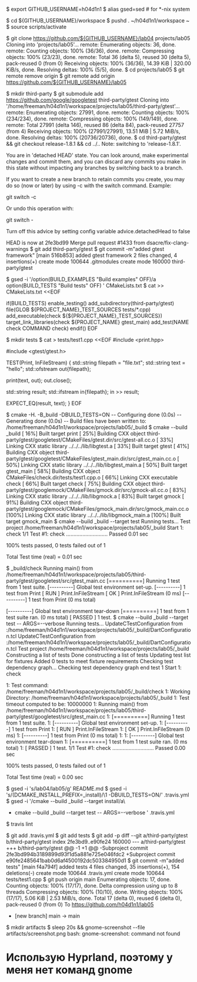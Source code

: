 $ export GITHUB_USERNAME=h04d1n1
$ alias gsed=sed # for *-nix system

$ cd ${GITHUB_USERNAME}/workspace
$ pushd .
~/h04d1n1/workspace ~
$ source scripts/activate

$ git clone https://github.com/${GITHUB_USERNAME}/lab04 projects/lab05
Cloning into 'projects/lab05'...
remote: Enumerating objects: 36, done.
remote: Counting objects: 100% (36/36), done.
remote: Compressing objects: 100% (23/23), done.
remote: Total 36 (delta 5), reused 30 (delta 5), pack-reused 0 (from 0)
Receiving objects: 100% (36/36), 14.39 KiB | 320.00 KiB/s, done.
Resolving deltas: 100% (5/5), done.
$ cd projects/lab05
$ git remote remove origin
$ git remote add origin https://github.com/${GITHUB_USERNAME}/lab05

$ mkdir third-party
$ git submodule add https://github.com/google/googletest third-party/gtest
Cloning into '/home/freeman/h04d1n1/workspace/projects/lab05/third-party/gtest'...
remote: Enumerating objects: 27991, done.
remote: Counting objects: 100% (234/234), done.
remote: Compressing objects: 100% (149/149), done.
remote: Total 27991 (delta 146), reused 86 (delta 84), pack-reused 27757 (from 4)
Receiving objects: 100% (27991/27991), 13.51 MiB | 5.72 MiB/s, done.
Resolving deltas: 100% (20736/20736), done.
$ cd third-party/gtest && git checkout release-1.8.1 && cd ../..
Note: switching to 'release-1.8.1'.

You are in 'detached HEAD' state. You can look around, make experimental
changes and commit them, and you can discard any commits you make in this
state without impacting any branches by switching back to a branch.

If you want to create a new branch to retain commits you create, you may
do so (now or later) by using -c with the switch command. Example:

  git switch -c <new-branch-name>

Or undo this operation with:

  git switch -

Turn off this advice by setting config variable advice.detachedHead to false

HEAD is now at 2fe3bd99 Merge pull request #1433 from dsacre/fix-clang-warnings
$ git add third-party/gtest
$ git commit -m"added gtest framework"
[main 516b853] added gtest framework
 2 files changed, 4 insertions(+)
 create mode 100644 .gitmodules
 create mode 160000 third-party/gtest
 
 $ gsed -i '/option(BUILD_EXAMPLES "Build examples" OFF)/a\
option(BUILD_TESTS "Build tests" OFF)
' CMakeLists.txt
$ cat >> CMakeLists.txt <<EOF

if(BUILD_TESTS)
  enable_testing()
  add_subdirectory(third-party/gtest)
  file(GLOB \${PROJECT_NAME}_TEST_SOURCES tests/*.cpp)
  add_executable(check \${\${PROJECT_NAME}_TEST_SOURCES})
  target_link_libraries(check \${PROJECT_NAME} gtest_main)
  add_test(NAME check COMMAND check)
endif()
EOF

$ mkdir tests
$ cat > tests/test1.cpp <<EOF
#include <print.hpp>

#include <gtest/gtest.h>

TEST(Print, InFileStream)
{
  std::string filepath = "file.txt";
  std::string text = "hello";
  std::ofstream out{filepath};

  print(text, out);
  out.close();

  std::string result;
  std::ifstream in{filepath};
  in >> result;

  EXPECT_EQ(result, text);
}
EOF

$ cmake -H. -B_build -DBUILD_TESTS=ON
-- Configuring done (0.0s)
-- Generating done (0.0s)
-- Build files have been written to: /home/freeman/h04d1n1/workspace/projects/lab05/_build
$ cmake --build _build
[ 16%] Built target print
[ 25%] Building CXX object third-party/gtest/googletest/CMakeFiles/gtest.dir/src/gtest-all.cc.o
[ 33%] Linking CXX static library ../../../lib/libgtest.a
[ 33%] Built target gtest
[ 41%] Building CXX object third-party/gtest/googletest/CMakeFiles/gtest_main.dir/src/gtest_main.cc.o
[ 50%] Linking CXX static library ../../../lib/libgtest_main.a
[ 50%] Built target gtest_main
[ 58%] Building CXX object CMakeFiles/check.dir/tests/test1.cpp.o
[ 66%] Linking CXX executable check
[ 66%] Built target check
[ 75%] Building CXX object third-party/gtest/googlemock/CMakeFiles/gmock.dir/src/gmock-all.cc.o
[ 83%] Linking CXX static library ../../../lib/libgmock.a
[ 83%] Built target gmock
[ 91%] Building CXX object third-party/gtest/googlemock/CMakeFiles/gmock_main.dir/src/gmock_main.cc.o
[100%] Linking CXX static library ../../../lib/libgmock_main.a
[100%] Built target gmock_main
$ cmake --build _build --target test
Running tests...
Test project /home/freeman/h04d1n1/workspace/projects/lab05/_build
    Start 1: check
1/1 Test #1: check ............................   Passed    0.01 sec

100% tests passed, 0 tests failed out of 1

Total Test time (real) =   0.01 sec

$ _build/check
Running main() from /home/freeman/h04d1n1/workspace/projects/lab05/third-party/gtest/googletest/src/gtest_main.cc
[==========] Running 1 test from 1 test suite.
[----------] Global test environment set-up.
[----------] 1 test from Print
[ RUN      ] Print.InFileStream
[       OK ] Print.InFileStream (0 ms)
[----------] 1 test from Print (0 ms total)

[----------] Global test environment tear-down
[==========] 1 test from 1 test suite ran. (0 ms total)
[  PASSED  ] 1 test.
$ cmake --build _build --target test -- ARGS=--verbose
Running tests...
UpdateCTestConfiguration  from :/home/freeman/h04d1n1/workspace/projects/lab05/_build/DartConfiguration.tcl
UpdateCTestConfiguration  from :/home/freeman/h04d1n1/workspace/projects/lab05/_build/DartConfiguration.tcl
Test project /home/freeman/h04d1n1/workspace/projects/lab05/_build
Constructing a list of tests
Done constructing a list of tests
Updating test list for fixtures
Added 0 tests to meet fixture requirements
Checking test dependency graph...
Checking test dependency graph end
test 1
    Start 1: check

1: Test command: /home/freeman/h04d1n1/workspace/projects/lab05/_build/check
1: Working Directory: /home/freeman/h04d1n1/workspace/projects/lab05/_build
1: Test timeout computed to be: 10000000
1: Running main() from /home/freeman/h04d1n1/workspace/projects/lab05/third-party/gtest/googletest/src/gtest_main.cc
1: [==========] Running 1 test from 1 test suite.
1: [----------] Global test environment set-up.
1: [----------] 1 test from Print
1: [ RUN      ] Print.InFileStream
1: [       OK ] Print.InFileStream (0 ms)
1: [----------] 1 test from Print (0 ms total)
1: 
1: [----------] Global test environment tear-down
1: [==========] 1 test from 1 test suite ran. (0 ms total)
1: [  PASSED  ] 1 test.
1/1 Test #1: check ............................   Passed    0.00 sec

100% tests passed, 0 tests failed out of 1

Total Test time (real) =   0.00 sec

$ gsed -i 's/lab04/lab05/g' README.md
$ gsed -i 's/\(DCMAKE_INSTALL_PREFIX=_install\)/\1 -DBUILD_TESTS=ON/' .travis.yml
$ gsed -i '/cmake --build _build --target install/a\
- cmake --build _build --target test -- ARGS=--verbose
' .travis.yml

$ travis lint

$ git add .travis.yml
$ git add tests
$ git add -p
diff --git a/third-party/gtest b/third-party/gtest
index 2fe3bd9..e90fe24 160000
--- a/third-party/gtest
+++ b/third-party/gtest
@@ -1 +1 @@
-Subproject commit 2fe3bd994b3189899d93f1d5a881e725e046fdc2
+Subproject commit e90fe2485641bab0d6af4500192dc503384950d1
$ git commit -m"added tests"
[main f4a794f] added tests
 4 files changed, 35 insertions(+), 154 deletions(-)
 create mode 100644 .travis.yml
 create mode 100644 tests/test1.cpp
$ git push origin main
Enumerating objects: 17, done.
Counting objects: 100% (17/17), done.
Delta compression using up to 8 threads
Compressing objects: 100% (10/10), done.
Writing objects: 100% (17/17), 5.06 KiB | 2.53 MiB/s, done.
Total 17 (delta 0), reused 6 (delta 0), pack-reused 0 (from 0)
To https://github.com/h04d1n1/lab05
 * [new branch]      main -> main
 
$ mkdir artifacts
$ sleep 20s && gnome-screenshot --file artifacts/screenshot.png
bash: gnome-screenshot: command not found
# Использую Hyprland, поэтому у меня нет команд gnome
